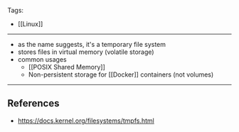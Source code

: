 Tags:
- [[Linux]]
---
- as the name suggests, it's a temporary file system
- stores files in virtual memory (volatile storage)
- common usages
    - [[POSIX Shared Memory]]
    - Non-persistent storage for [[Docker]] containers (not volumes)

---
## References
- https://docs.kernel.org/filesystems/tmpfs.html
